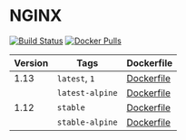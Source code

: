 NGINX
=================

[![Build Status](https://travis-ci.org/drupal-docker/nginx.svg?branch=master)](https://travis-ci.org/drupal-docker/nginx)
[![Docker Pulls](https://img.shields.io/docker/pulls/drupaldocker/nginx.svg?maxAge=2592000)](https://hub.docker.com/r/drupaldocker/nginx)

| Version | Tags | Dockerfile |
| --- | --- | --- |
| 1.13 | `latest`, `1` | [Dockerfile](https://github.com/drupal-docker/nginx/blob/master/mainline/Dockerfile-mainline) |
|  | `latest-alpine` | [Dockerfile](https://github.com/drupal-docker/nginx/blob/master/mainline-alpine/Dockerfile-mainline-alpine) |
| 1.12 | `stable` | [Dockerfile](https://github.com/drupal-docker/nginx/blob/master/stable/Dockerfile-stable) |
|  | `stable-alpine` | [Dockerfile](https://github.com/drupal-docker/nginx/blob/master/stable-alpine/Dockerfile-stable-alpine) |

